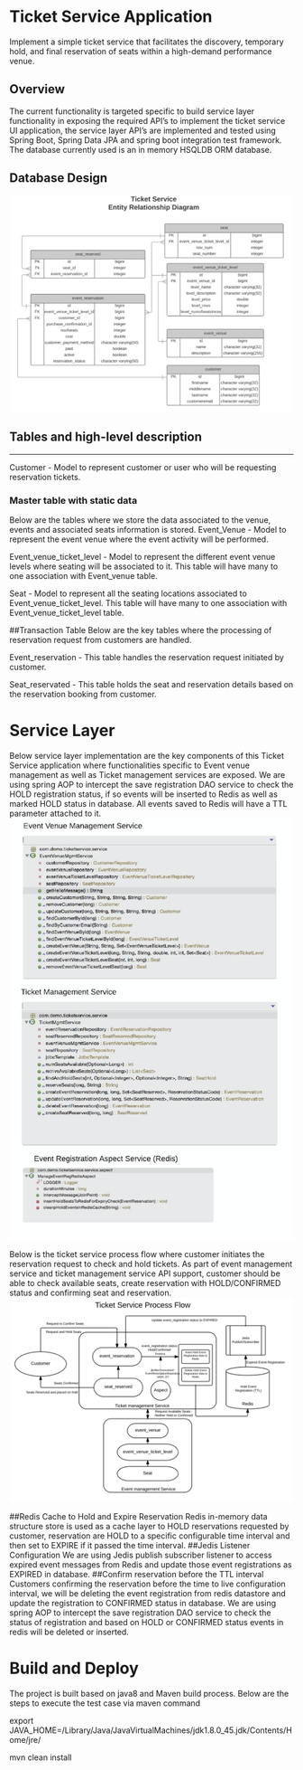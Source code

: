 # Ticket Service Application
Implement a simple ticket service that facilitates the discovery, temporary hold, and final reservation of seats within a high-demand performance venue.

## Overview
The current functionality is targeted specific to build service layer functionality in exposing the required API’s to implement the ticket service UI application, the service layer API’s are implemented and tested using Spring Boot, Spring Data JPA and spring boot integration test framework. The database currently used is an in memory HSQLDB ORM database.

## Database Design
![alt tag](https://github.com/ssrinivasulu/ticket_service/blob/master/ticket-service-erd.jpg)

## Tables and high-level description
---------------------------------

Customer - Model to represent customer or user who will be requesting reservation tickets. 

### Master table with static data
Below are the tables where we store the data associated to the venue, events and associated seats information is stored. 
Event_Venue - Model to represent the event venue where the event activity will be performed.

Event_venue_ticket_level - Model to represent the different event venue levels where seating will be associated to it. This table will have many to one association with Event_venue table. 

Seat - Model to represent all the seating locations associated to Event_venue_ticket_level. This table will have many to one association with Event_venue_ticket_level table.   

##Transaction Table
Below are the key tables where the processing of reservation request from customers are handled.

Event_reservation - This table handles the reservation request initiated by customer.

Seat_reservated - This table holds the seat and reservation details based on the reservation booking from customer. 



# Service Layer
Below service layer implementation are the key components of this Ticket Service application where functionalities specific to Event venue management as well as Ticket management services are exposed. We are using spring AOP to intercept the save registration DAO service to check the HOLD registration status, if so events will be inserted to Redis as well as marked HOLD status in database. All events saved to Redis will have a TTL parameter attached to it.  
![alt tag](https://github.com/ssrinivasulu/ticket_service/blob/master/ticket_service-ServiceLayer1.jpg)

Below is the ticket service process flow where customer initiates the reservation request to check and hold tickets. As part of event management service and ticket management service API support, customer should be able to check available seats, create reservation with HOLD/CONFIRMED status and confirming seat and reservation.
![alt tag](https://github.com/ssrinivasulu/ticket_service/blob/master/ticket_service_flow_with_Redis.jpg)

##Redis Cache to Hold and Expire Reservation
Redis in-memory data structure store is used as a cache layer to HOLD reservations requested by customer, reservation are HOLD to a specific configurable time interval and then set to EXPIRE if it passed the time interval. 
##Jedis Listener Configuration
We are using Jedis publish subscriber listener to access expired event messages from Redis and update those event registrations as EXPIRED in database. 
##Confirm reservation before the TTL interval
Customers confirming the reservation before the time to live configuration interval, we will be deleting the event registration from redis datastore and update the registration to CONFIRMED status in database. We are using spring AOP to intercept the save registration DAO service to check the status of registration and based on HOLD or CONFIRMED status events in redis will be deleted or inserted. 

# Build and Deploy
The project is built based on java8 and Maven build process. Below are the steps to execute the test case via maven command

export JAVA_HOME=/Library/Java/JavaVirtualMachines/jdk1.8.0_45.jdk/Contents/Home/jre/

mvn clean install
